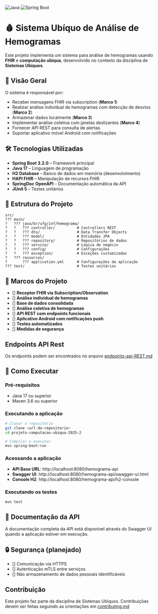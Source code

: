 ![Java](https://img.shields.io/badge/Java-17-blue)
![Spring Boot](https://img.shields.io/badge/Spring%20Boot-3.2.0-green)
<!-- ![Build](https://img.shields.io/github/actions/workflow/status/<org>/<repo>/maven.yml) -->

# 🩸 Sistema Ubíquo de Análise de Hemogramas

Este projeto implementa um sistema para análise de hemogramas usando **FHIR** e **computação ubíqua**, desenvolvido no contexto da disciplina de **Sistemas Ubíquos**.

## 📌 Visão Geral

O sistema é responsável por:

- Receber mensagens FHIR via subscription (**Marco 1**)  
- Realizar análise individual de hemogramas com detecção de desvios (**Marco 2**)  
- Armazenar dados localmente (**Marco 3**)  
- Implementar análise coletiva com janelas deslizantes (**Marco 4**)  
- Fornecer API REST para consulta de alertas  
- Suportar aplicativo móvel Android com notificações  

## 🛠️ Tecnologias Utilizadas

- **Spring Boot 3.2.0** – Framework principal  
- **Java 17** – Linguagem de programação  
- **H2 Database** – Banco de dados em memória (desenvolvimento)  
- **HAPI FHIR** – Manipulação de recursos FHIR  
- **SpringDoc OpenAPI** – Documentação automática da API  
- **JUnit 5** – Testes unitários  

## 📂 Estrutura do Projeto

```
src/
??? main/
?   ??? java/br/ufg/inf/hemograma/
?   ?   ??? controller/          # Controllers REST
?   ?   ??? dto/                 # Data Transfer Objects
?   ?   ??? model/               # Entidades JPA
?   ?   ??? repository/          # Repositórios de dados
?   ?   ??? service/             # Lógica de negócio
?   ?   ??? config/              # Configurações
?   ?   ??? exception/           # Exceções customizadas
?   ??? resources/
?       ??? application.yml      # Configurações da aplicação
??? test/                        # Testes unitários
```

## 📅 Marcos do Projeto    

- [] **Receptor FHIR via Subscription/Observation**
- [] **Análise individual de hemogramas**
- [] **Base de dados consolidada**
- [] **Análise coletiva de hemogramas**
- [] **API REST com endpoints funcionais**
- [] **Aplicativo Android com notificações push**
- [] **Testes automatizados**
- [] **Medidas de segurança**

## Endpoints API Rest
  Os endpoints podem ser encontrados no arquivo [endpoints-api-REST.md](https://github.com/eadaianne/projeto-computacao-ubiqua-2025-2/blob/master/endpoints-api-REST.md)

## 🚀 Como Executar

### Pré-requisitos
- Java 17 ou superior
- Maven 3.6 ou superior

### Executando a aplicação
```bash
# Clonar o repositório
git clone <url-do-repositorio>
cd projeto-computacao-ubiqua-2025-2

# Compilar e executar
mvn spring-boot:run
```

### Acessando a aplicação
- **API Base URL**: http://localhost:8080/hemograma-api
- **Swagger UI**: http://localhost:8080/hemograma-api/swagger-ui.html
- **Console H2**: http://localhost:8080/hemograma-api/h2-console

### Executando os testes
```bash
mvn test
```

## 📖 Documentação da API

A documentação completa da API está disponível através do Swagger UI quando a aplicação estiver em execução.

## 🔒 Segurança (planejado)

- [] Comunicação via HTTPS
- [] Autenticação mTLS entre serviços
- [] Não armazenamento de dados pessoais identificáveis

## Contribuição

Este projeto faz parte da disciplina de Sistemas Ubíquos. Contribuições devem ser feitas seguindo as orientações em [contributing.md](https://github.com/eadaianne/projeto-computacao-ubiqua-2025-2/blob/master/contributing.md)
